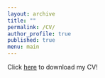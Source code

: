 ```yaml
---
layout: archive
title: ""
permalink: /CV/
author_profile: true
published: true
menu: main
---
```



Click [here](/images/Peckinpaugh_CV_9_08_25.pdf) to download my CV! 


